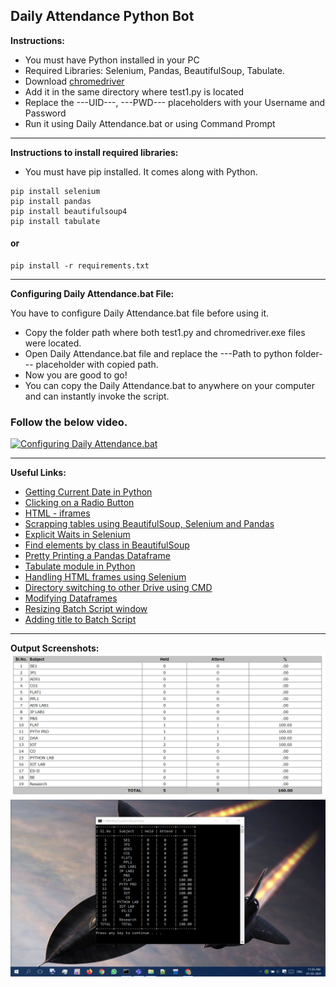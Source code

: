 ## Daily Attendance Python Bot
**Instructions:**

- You must have Python installed in your PC
- Required Libraries: Selenium, Pandas, BeautifulSoup, Tabulate.
-  Download <a href="https://chromedriver.chromium.org/downloadschromedriver">chromedriver</a>
- Add it in the same directory where test1.py is located
- Replace the ---UID---, ---PWD--- placeholders with your Username and Password
- Run it using Daily Attendance.bat or using Command Prompt
 
---
**Instructions to install required libraries:**

- You must have pip installed. It comes along with Python.
```
pip install selenium
pip install pandas
pip install beautifulsoup4
pip install tabulate
```
#### or
```
pip install -r requirements.txt
```
---
**Configuring Daily Attendance.bat File:**

You have to configure Daily Attendance.bat file before using it.

- Copy the folder path where both test1.py and chromedriver.exe files were located.
- Open Daily Attendance.bat file and replace the ---Path to python folder--- placeholder with copied path.
- Now you are good to go!
- You can copy the Daily Attendance.bat to anywhere on your computer and can instantly invoke the script.
### Follow the below video.
[![Configuring Daily Attendance.bat](https://img.youtube.com/vi/jabMz1B6AOc/maxresdefault.jpg)](https://youtu.be/jabMz1B6AOc)

---
**Useful Links:**

- <a href="https://www.programiz.com/python-programming/datetime/current-datetime">Getting Current Date in Python</a>
- <a href="https://stackoverflow.com/questions/42743702/how-to-click-select-radio-button-with-python-selenium#:~:text=You%20should%20switch%20to%20iframe%20before%20handling%20radio-button%3A">Clicking on a Radio Button</a>
- <a href="https://www.tutorialspoint.com/html/html_iframes.htm#:~:text=The%20tag%20defines%20a,within%20the%20current%20HTML%20document.">HTML -  iframes</a>
- <a href="https://medium.com/analytics-vidhya/scraping-tables-from-a-javascript-webpage-using-selenium-beautifulsoup-and-pandas-cbd305ca75fe">Scrapping tables using BeautifulSoup, Selenium and Pandas</a>
- <a href="https://selenium-python.readthedocs.io/waits.html">Explicit Waits in Selenium</a>
- <a href="https://stackoverflow.com/questions/5041008/how-to-find-elements-by-class">Find elements by class in BeautifulSoup</a> 
- <a href="https://stackoverflow.com/questions/18528533/pretty-printing-a-pandas-dataframe#:~:text=I%27ve%20just%20found%20a%20great%20tool%20for%20that%20need%2C%20it%20is%20called%20tabulate.">Pretty Printing a Pandas Dataframe</a>
- <a href="https://pypi.org/project/tabulate/">Tabulate module in Python</a>
- <a href="https://www.tutorialspoint.com/how-to-handle-frames-in-selenium-with-python">Handling HTML frames using Selenium</a>
- <a href="https://stackoverflow.com/questions/11065421/command-prompt-wont-change-directory-to-another-drive#:~:text=you%20can%20use%20/d-,cd%20/d%20d%3A%5CDocs%5CJava,-For%20more%20help">Directory switching to other Drive using CMD</a>
- <a href="https://medium.com/@andikarachman/pandas-tutorial-modifying-dataframes-e30cdf208f92">Modifying Dataframes</a>
- <a href="https://stackoverflow.com/questions/8688846/resize-command-prompt-through-commands#:~:text=command%20prompt%2C%20eg.-,mode%20con%3Acols%3D80%20lines%3D100,-will%20make%20the">Resizing Batch Script window</a>
- <a href="https://www.tutorialspoint.com/batch_script/batch_script_title.htm">Adding title to Batch Script</a>
---
**Output Screenshots:**
![](Original.JPG)
![](Output.jpg)
